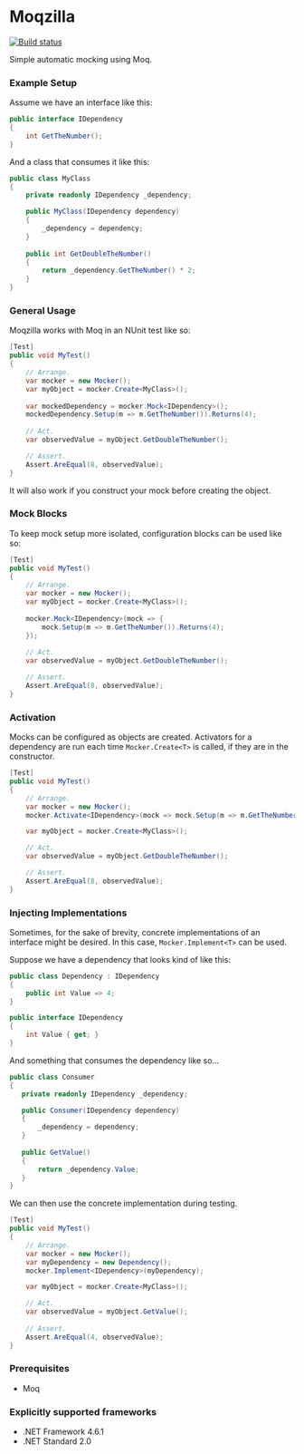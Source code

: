 # Moqzilla

[![Build status](https://ci.appveyor.com/api/projects/status/su5csn2yxrq0tfuj?svg=true)](https://ci.appveyor.com/project/SaxxonPike/moqzilla)

Simple automatic mocking using Moq.

### Example Setup

Assume we have an interface like this:

```csharp
public interface IDependency
{
    int GetTheNumber();
}
```

And a class that consumes it like this:

```csharp
public class MyClass
{
    private readonly IDependency _dependency;

    public MyClass(IDependency dependency)
    {
        _dependency = dependency;
    }
    
    public int GetDoubleTheNumber()
    {
        return _dependency.GetTheNumber() * 2;
    }
}
```

### General Usage

Moqzilla works with Moq in an NUnit test like so:

```csharp
[Test]
public void MyTest()
{
    // Arrange.
    var mocker = new Mocker();
    var myObject = mocker.Create<MyClass>();
    
    var mockedDependency = mocker.Mock<IDependency>();
    mockedDependency.Setup(m => m.GetTheNumber()).Returns(4);
    
    // Act.
    var observedValue = myObject.GetDoubleTheNumber();

    // Assert.
    Assert.AreEqual(8, observedValue);
}
```

It will also work if you construct your mock before creating
the object.

### Mock Blocks

To keep mock setup more isolated, configuration blocks can be used like so:

```csharp
[Test]
public void MyTest()
{
    // Arrange.
    var mocker = new Mocker();
    var myObject = mocker.Create<MyClass>();
    
    mocker.Mock<IDependency>(mock => {
        mock.Setup(m => m.GetTheNumber()).Returns(4);
    });
    
    // Act.
    var observedValue = myObject.GetDoubleTheNumber();

    // Assert.
    Assert.AreEqual(8, observedValue);
}
```

### Activation

Mocks can be configured as objects are created. Activators for a dependency are run
each time `Mocker.Create<T>` is called, if they are in the constructor.

```csharp
[Test]
public void MyTest()
{
    // Arrange.
    var mocker = new Mocker();
    mocker.Activate<IDependency>(mock => mock.Setup(m => m.GetTheNumber()).Returns(4));

    var myObject = mocker.Create<MyClass>();

    // Act.
    var observedValue = myObject.GetDoubleTheNumber();

    // Assert.
    Assert.AreEqual(8, observedValue);
}
```

### Injecting Implementations

Sometimes, for the sake of brevity, concrete implementations of an interface might be
desired. In this case, `Mocker.Implement<T>` can be used.

Suppose we have a dependency that looks kind of like this:

```csharp
public class Dependency : IDependency
{
    public int Value => 4;
}

public interface IDependency
{
    int Value { get; }
}
```

And something that consumes the dependency like so...

```csharp
public class Consumer
{
   private readonly IDependency _dependency;

   public Consumer(IDependency dependency)
   {
       _dependency = dependency;
   }
   
   public GetValue()
   {
       return _dependency.Value;
   }
}
```

We can then use the concrete implementation during testing.

```csharp
[Test]
public void MyTest()
{
    // Arrange.
    var mocker = new Mocker();
    var myDependency = new Dependency();
    mocker.Implement<IDependency>(myDependency);

    var myObject = mocker.Create<MyClass>();

    // Act.
    var observedValue = myObject.GetValue();
    
    // Assert.
    Assert.AreEqual(4, observedValue);
}
```

### Prerequisites

- Moq

### Explicitly supported frameworks

- .NET Framework 4.6.1
- .NET Standard 2.0
